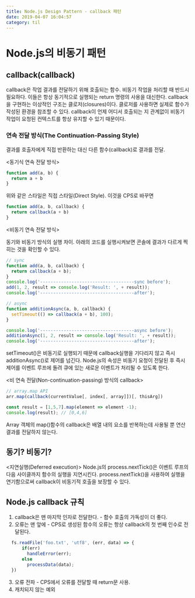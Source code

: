 ```yaml
---
title: Node.js Design Pattern - callback 패턴
date: 2019-04-07 16:04:57
category: til
---
```


# Node.js의 비동기 패턴
## callback(callback)
callback은 작업 결과를 전달하기 위해 호출되는 함수. 비동기 작업을 처리할 때 반드시 필요하다.
이들은 항상 동기적으로 실행되는 return 명령의 사용을 대신한다.
callback을 구현하는 이상적인 구조는 클로저(closures)이다. 클로저를 사용하면 실제로 함수가 작성된 환경을 참조할 수 있다.
callback이 언제 어디서 호출되는 지 관계없이 비동기 작업이 요청된 컨텍스트를 항상 유지할 수 있기 때문이다.

### 연속 전달 방식(The Continuation-Passing Style)
결과를 호출자에게 직접 반환하는 대신 다른 함수(callback)로 결과를 전달.

<동기식 연속 전달 방식>
```javascript
function add(a, b) {
  return a + b
}
```
위와 같은 스타일은 직접 스타일(Direct Style). 이것을 CPS로 바꾸면

```javascript
function add(a, b, callback) {
  return callback(a + b)
}
```

<비동기 연속 전달 방식>

동기와 비동기 방식의 실행 차이. 아래의 코드를 실행시켜보면 콘솔에 결과가 다르게 찍히는 것을 확인할 수 있다.
```javascript
// sync
function add(a, b, callback) {
  return callback(a + b);
}
console.log('------------------------------------sync before');
add(1, 2, result => console.log('Result: ', + result));
console.log('------------------------------------after');

// async
function additionAsync(a, b, callback) {
  setTimeout(() => callback(a + b), 100);
}

console.log('------------------------------------async before');
additionAsync(1, 2, result => console.log('Result: ', + result));
console.log('------------------------------------after');

```
setTimeout()은 비동기로 실행되기 때문에 callback실행을 기다리지 않고 즉시 additionAsync()로 제어를 넘긴다.
Node.js의 속성은 비동기 요청이 전달된 후 즉시 제어를 이벤트 루프에 돌려 큐에 있는 새로운 이벤트가 처리될 수 있도록 한다.

<비 연속 전달(Non-continuation-passing) 방식의 callback>
```javascript
// array.map API
arr.map(callback(currentValue[, index[, array]])[, thisArg])

const result = [1,5,7].map(element => element -1);
console.log(result); // [0,4,6]
```
Array 객체의 map()함수의 callback은 배열 내의 요소를 반복하는데 사용될 뿐 연산 결과를 전달하지 않는다.

## 동기? 비동기?
<지연실행(Deferred execution)>
Node.js의 process.nextTick()은 이벤트 루프의 다음 사이클까지 함수의 실행을 지연시킨다.
process.nextTick()을 사용하여 실행을 연기함으로써 callback이 비동기적 호출을 보장할 수 있다.

## Node.js callback 규칙

1. callback은 맨 마지막 인자로 전달한다. - 함수 호출의 가독성이 더 좋다.
2. 오류는 맨 앞에 - CPS로 생성된 함수의 오류는 항상 callback의 첫 번째 인수로 전달된다.
```javascript
  fs.readFile('foo.txt', 'utf8', (err, data) => {
      if(err)
        handleError(err);
      else
        processData(data);
  })
```
3. 오류 전파 - CPS에서 오류를 전달할 때 return문 사용.
4. 캐치되지 않는 예외

